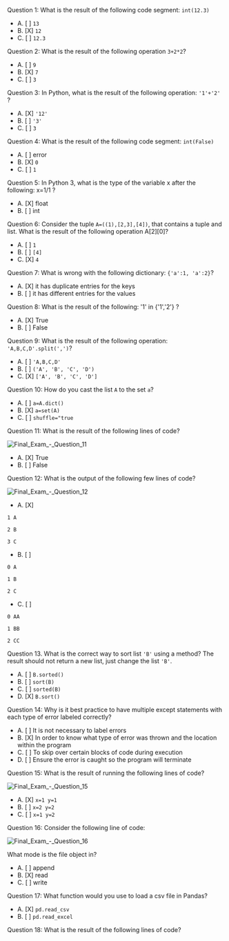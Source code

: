 Question 1: What is the result of the following code segment: ```int(12.3)```

- A. [ ] ```13```
- B. [X] ```12```
- C. [ ] ```12.3```

Question 2: What is the result of the following operation ```3+2*2```?

- A. [ ] ```9```
- B. [X] ```7```
- C. [ ] ```3```

Question 3: In Python, what is the result of the following operation: ```'1'+'2'``` ?

- A. [X] ```'12'```
- B. [ ] ```'3'```
- C. [ ] ```3```

Question 4: What is the result of the following code segment: ```int(False)```

- A. [ ] error
- B. [X] ```0```
- C. [ ] ```1```

Question 5: In Python 3, what is the type of the variable x after the following: x=1/1 ?

- A. [X] float
- B. [ ] int

Question 6: Consider the tuple ```A=((1),[2,3],[4])```, that contains a tuple and list. What is the result of the following operation A[2][0]?

- A. [ ] ```1```
- B. [ ] ```[4]```
- C. [X] ```4```

Question 7: What is wrong with the following dictionary: ```{'a':1, 'a':2}```?

- A. [X] it has duplicate entries for the keys
- B. [ ] it has different entries for the values

Question 8: What is the result of the following: '1' in {'1','2'} ?

- A. [X] True
- B. [ ] False

Question 9: What is the result of the following operation: ```'A,B,C,D'.split(',')```?

- A. [ ] ```'A,B,C,D'```
- B. [ ] ```('A', 'B', 'C', 'D')```
- C. [X] ```['A', 'B', 'C', 'D']```

Question 10: How do you cast the list ```A``` to the set ```a```?
- A. [ ] ```a=A.dict()```
- B. [X] ```a=set(A)```
- C. [ ] ```shuffle="true```

Question 11: What is the result of the following lines of code?

![Final_Exam_-_Question_11](https://user-images.githubusercontent.com/17474099/121704865-6e757100-cad4-11eb-8637-e953274d2614.jpg)

- A. [X] True
- B. [ ] False

Question 12: What is the output of the following few lines of code?

![Final_Exam_-_Question_12](https://user-images.githubusercontent.com/17474099/121705268-c57b4600-cad4-11eb-9595-e84276661bbf.jpg)

- A. [X]

```
1 A

2 B

3 C
```

- B. [ ]

```
0 A

1 B

2 C
```

- C. [ ]

```
0 AA

1 BB

2 CC
```

Question 13. What is the correct way to sort list ```'B'``` using a method? The result should not return a new list, just change the list ```'B'```.

- A. [ ] ```B.sorted()```
- B. [ ] ```sort(B)```
- C. [ ] ```sorted(B)```
- D. [X] ```B.sort()```

Question 14: Why is it best practice to have multiple except statements with each type of error labeled correctly?

- A. [ ] It is not necessary to label errors
- B. [X] In order to know what type of error was thrown and the location within the program
- C. [ ] To skip over certain blocks of code during execution
- D. [ ] Ensure the error is caught so the program will terminate

Question 15: What is the result of running the following lines of code? 

![Final_Exam_-_Question_15](https://user-images.githubusercontent.com/17474099/121706778-3c650e80-cad6-11eb-83f9-d2b5cb357ddb.jpg)

- A. [X] ```x=1 y=1```
- B. [ ] ```x=2 y=2```
- C. [ ] ```x=1 y=2```

Question 16: Consider the following line of code:

![Final_Exam_-_Question_16](https://user-images.githubusercontent.com/17474099/121707295-b39aa280-cad6-11eb-8499-368dd295f0d7.jpg)

What mode is the file object in?

- A. [ ] append
- B. [X] read
- C. [ ] write

Question 17: What function would you use to load a csv file in Pandas?

- A. [X] ```pd.read_csv```
- B. [ ] ```pd.read_excel```

Question 18: What is the result of the following lines of code?

